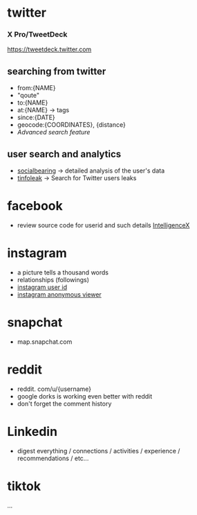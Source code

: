 # twitter 
### X Pro/TweetDeck
https://tweetdeck.twitter.com
## searching from twitter

- from:{NAME}
- "qoute"
- to:{NAME}
- at:{NAME} -> tags
- since:{DATE}
- geocode:{COORDINATES}, {distance}
- *Advanced search feature*

## user search and analytics 

- [socialbearing](https://socialbearing.com/) -> detailed analysis of the user's data 
- [tinfoleak](https://tinfoleak.com/) -> Search for Twitter users leaks
# facebook

- review source code for userid and such details
[IntelligenceX](https://intelx.io/)

# instagram

- a picture tells a thousand words
- relationships (followings)
- [instagram user id](https://commentpicker.com/instagram-user-id.php)
- [instagram anonymous viewer](https://instanavigation.com/)
  
# snapchat 

- map.snapchat.com

# reddit 

- reddit. com/u/{username}
- google dorks is working even better with reddit 
- don't forget the comment history  

# Linkedin

- digest everything / connections / activities / experience / recommendations / etc...
# tiktok

...